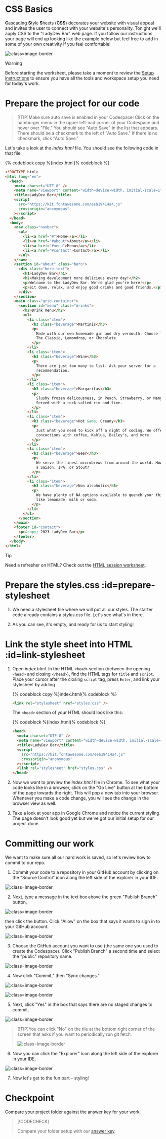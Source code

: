 # CSS Basics

**C**ascading **S**tyle **S**heets (**CSS**) decorates your website with visual appeal and invites the user to connect with your website's personality. Tonight we'll apply CSS to the "LadyDev Bar" web page. If you follow our instructions your page will end up looking like the example below but feel free to add in some of your own creativity if you feel comfortable!

![](images/lady-dev-bar.png ":class=image-border")

> [!WARNING]
> Before starting the worksheet, please take a moment to review the [Setup instructions](../setup/?id=setup) to ensure you have all the tools and workspace setup you need for today's work.

# Prepare the project for our code

> [!TIP]Make sure auto save is enabled in your Codespace! Click on the hamburger menu in the upper left-nad corner of your Codespace and hover over "File." You should see "Auto Save" in the list that appears. There should be a checkmark to the left of "Auto Save." If there is no checkmark, click "Auto Save."

Let's take a look at the _index.html_ file. You should see the following code in that file.

   {% codeblock copy %}index.html{% codeblock %}

   ```html
   <!DOCTYPE html>
   <html lang="en">
     <head>
       <meta charset="UTF-8" />
       <meta name="viewport" content="width=device-width, initial-scale=1" />
       <title>LadyDev Bar</title>
       <script
         src="https://kit.fontawesome.com/eeb19414a4.js"
         crossorigin="anonymous"
       ></script>
     </head>
     <body>
       <nav class="navbar">
         <ul>
           <li><a href="#">Home</a></li>
           <li><a href="#about">About</a></li>
           <li><a href="#menu">Menu</a></li>
           <li><a href="#contact">Contact</a></li>
         </ul>
       </nav>
       <section id="about" class="hero">
         <div class="hero-text">
           <h1>LadyDev Bar</h1>
           <h2>Making development more delicious every day!</h2>
           <p>Welcome to the LadyDev Bar. We're glad you're here!</p>
           <p>Sit down, relax, and enjoy good drinks and good friends.</p>
         </div>
       </section>
       <main class="grid-container">
         <section id="menu" class="drinks">
           <h2>Drink menu</h2>
           <ul>
             <li class="item">
               <h3 class="beverage">Martinis</h3>
               <p>
                 Made with our own homemade gin and dry vermouth. Choose from
                 The Classic, Lemondrop, or Chocolate.
               </p>
             </li>
             <li class="item">
               <h3 class="beverage">Wine</h3>
               <p>
                 There are just too many to list. Ask your server for a
                 recommendation.
               </p>
             </li>
             <li class="item">
               <h3 class="beverage">Margaritas</h3>
               <p>
                 Slushy frozen delicousness, in Peach, Strawberry, or Mango.
                 Served with a rock-salted rim and lime.
               </p>
             </li>
             <li class="item">
               <h3 class="beverage">Hot &amp; Creamy</h3>
               <p>
                 Just what you need to kick off a night of coding. We offer
                 concoctions with coffee, Kahlua, Bailey's, and more.
               </p>
             </li>
             <li class="item">
               <h3 class="beverage">Beer</h3>
               <p>
                 We serve the finest microbrews from around the world. How about
                 a Saison, IPA, or Stout?
               </p>
             </li>
             <li class="item">
               <h3 class="beverage">Non alcoholic</h3>
               <p>
                 We have plenty of NA options available to quench your thirst,
                 like lemonade, milk or soda.
               </p>
             </li>
           </ul>
         </section>
       </main>
       <footer id="contact">
         <p>&copy; 2023 LadyDev Bar</p>
       </footer>
     </body>
   </html>
   ```

> [!TIP]
> Need a refresher on HTML? Check out the [HTML session worksheet](../../html/).

# Prepare the styles.css :id=prepare-stylesheet

1. We need a stylesheet file where we will put all our styles. The starter code already contains a _styles.css_ file. Let's see what's in there.

2. As you can see, it's empty, and ready for us to start styling!

# Link the style sheet into HTML :id=link-stylesheet

1. Open _index.html_. In the HTML `<head>` section (between the opening `<head>` and closing `</head>`), find the HTML tags for `title` and `script`. Place your cursor after the closing `script` tag, press `Enter`, and link your stylesheet by adding

   {% codeblock copy %}index.html{% codeblock %}

   ```html
   <link rel="stylesheet" href="styles.css" />
   ```

   The `<head>` section of your HTML should look like this:

   {% codeblock %}index.html{% codeblock %}

   ```html
   <head>
     <meta charset="UTF-8" />
     <meta name="viewport" content="width=device-width, initial-scale=1" />
     <title>LadyDev Bar</title>
     <script
       src="https://kit.fontawesome.com/eeb19414a4.js"
       crossorigin="anonymous"
     ></script>
     <link rel="stylesheet" href="styles.css" />
   </head>
   ```

2. Now we want to preview the _index.html_ file in Chrome. To see what your code looks like in a browser, click on the "Go Live" button at the bottom of the page towards the right. This will pop a new tab into your browser. Whenever you make a code change, you will see the change in the browser view as well.

3. Take a look at your app in Google Chrome and notice the current styling. The page doesn't look good yet but we've got our initial setup for our project done.

# Committing our work

We want to make sure all our hard work is saved, so let's review how to commit to our repo.

1. Commit your code to a repository in your GitHub account by clicking on the "Source Control" icon along the left side of the explorer in your IDE.

![](./images/source_control.png ":class=image-border")

2. Next, type a message in the text box above the green "Publish Branch" button, 
      
  ![](./images/publish_branch.png ":class=image-border")
   
  then click the button. Click "Allow" on the box that says it wants to sign in to your GitHub account. 
   
  ![](./images/sign_in_to_GitHub.png ":class=image-border")
   
3. Choose the GitHub account you want to use (the same one you used to create the Codespace). Click "Publish Branch" a second time and select the "public" repository name.

  ![](./images/publish_to_gh_public_repo.png ":class=image-border")

4. Now click "Commit," then "Sync changes."

  ![](./images/commit_message.png ":class=image-border")

  ![](./images/sync_changes.png ":class=image-border")
   
5. Next, click "Yes" in the box that says there are no staged changes to commit.

  ![](./images/no_staged_changes.png ":class=image-border")

  > [!TIP]You can click "No" on the tile at the bottom right corner of the screen that asks if you want to periodically run git fetch.
  >
  >  ![](./images/periodically_run_git_fetch.png ":class=image-border")

6. Now you can click the "Explorer" icon along the left side of the explorer in your IDE.

  ![](./images/explorer.png ":class=image-border")

7. Now let's get to the fun part - styling!

# Checkpoint

Compare your project folder against the answer key for your work.

> [!CODECHECK]
>
> Compare your folder setup with our [answer key](https://github.com/KansasCityWomeninTechnology/CSSCompilerPractice/tree/2023-checkpoint-1-css-basics).
